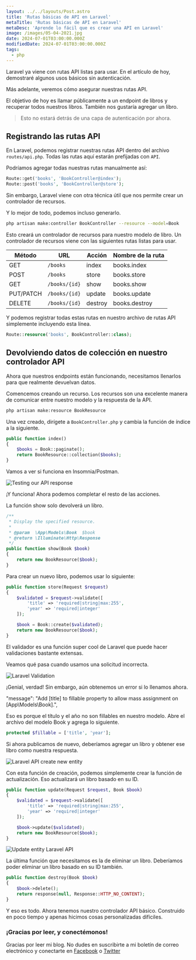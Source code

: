 ```yaml
---
layout: ../../layouts/Post.astro
title: 'Rutas básicas de API en Laravel'
metaTitle: 'Rutas básicas de API en Laravel'
metaDesc: 'Aprende lo fácil que es crear una API en Laravel'
image: /images/05-04-2021.jpg
date: 2024-07-01T03:00:00.000Z
modifiedDate: 2024-07-01T03:00:00.000Z
tags:
  - php
---
```


Laravel ya viene con rutas API listas para usar. En el artículo de hoy, demostraré algunos usos básicos sin autenticación.

Más adelante, veremos cómo asegurar nuestras rutas API.

El objetivo de hoy es llamar públicamente a un endpoint de libros y recuperar todos nuestros libros.
También nos gustaría agregar un libro.

> Esto no estará detrás de una capa de autenticación por ahora.

## Registrando las rutas API

En Laravel, podemos registrar nuestras rutas API dentro del archivo `routes/api.php`. Todas las rutas aquí estarán prefijadas con `API`.

Podríamos agregar todas nuestras rutas manualmente así:

```php
Route::get('books', 'BookController@index');
Route::post('books', 'BookController@store');
```

Sin embargo, Laravel viene con otra técnica útil que nos permite crear un controlador de recursos.

Y lo mejor de todo, podemos incluso generarlo.

```bash
php artisan make:controller BookController --resource --model=Book
```

Esto creará un controlador de recursos para nuestro modelo de libro.
Un controlador de recursos viene con las siguientes rutas listas para usar.

| Método    | URL           | Acción  | Nombre de la ruta    |
| --------- |---------------| ------- | -------------------- |
| GET       | `/books`      | index   | books.index          |
| POST      | `/books`      | store   | books.store          |
| GET       | `/books/{id}` | show    | books.show           |
| PUT/PATCH | `/books/{id}` | update  | books.update         |
| DELETE    | `/books/{id}` | destroy | books.destroy        |

Y podemos registrar todas estas rutas en nuestro archivo de rutas API simplemente incluyendo esta línea.

```php
Route::resource('books', BookController::class);
```

## Devolviendo datos de colección en nuestro controlador API

Ahora que nuestros endpoints están funcionando, necesitamos llenarlos para que realmente devuelvan datos.

Comencemos creando un recurso.
Los recursos son una excelente manera de comunicar entre nuestro modelo y la respuesta de la API.

```bash
php artisan make:resource BookResource
```

Una vez creado, dirígete a `BookController.php` y cambia la función de índice a la siguiente.

```php
public function index()
{
    $books = Book::paginate();
    return BookResource::collection($books);
}
```
Vamos a ver si funciona en Insomnia/Postman.

![Testing our API response](https://cdn.hashnode.com/res/hashnode/image/upload/v1617259695834/dptfoS_Pc.png)

¡Y funciona!
Ahora podemos completar el resto de las acciones.

La función show solo devolverá un libro.

```php
/**
 * Display the specified resource.
 *
 * @param  \App\Models\Book  $book
 * @return \Illuminate\Http\Response
 */
public function show(Book $book)
{
	return new BookResource($book);
}
```

Para crear un nuevo libro, podemos usar lo siguiente:

```php
public function store(Request $request)
{
    $validated = $request->validate([
        'title' => 'required|string|max:255',
        'year' => 'required|integer'
    ]);

    $book = Book::create($validated);
    return new BookResource($book);
}
```

El validador es una función super cool de Laravel que puede hacer validaciones bastante extensas.

Veamos qué pasa cuando usamos una solicitud incorrecta.

![Laravel Validation](https://cdn.hashnode.com/res/hashnode/image/upload/v1617260390048/OB75twXM_.png)

¡Genial, verdad!
Sin embargo, aún obtenemos un error si lo llenamos ahora.

"message": "Add [title] to fillable property to allow mass assignment on [App\\Models\\Book].",

Eso es porque el título y el año no son fillables en nuestro modelo.
Abre el archivo del modelo Book y agrega lo siguiente.

```php
protected $fillable = ['title', 'year'];
```

Si ahora publicamos de nuevo, deberíamos agregar un libro y obtener ese libro como nuestra respuesta.

![Laravel API create new entity](https://cdn.hashnode.com/res/hashnode/image/upload/v1617260566393/ztDqgSvNi.png)

Con esta función de creación, podemos simplemente crear la función de actualización.
Eso actualizará un libro basado en su ID.

```php
public function update(Request $request, Book $book)
{
    $validated = $request->validate([
        'title' => 'required|string|max:255',
        'year' => 'required|integer'
    ]);

    $book->update($validated);
    return new BookResource($book);
}
```

![Update entity Laravel API](https://cdn.hashnode.com/res/hashnode/image/upload/v1617260736894/K2SPVOfP0.png)

La última función que necesitamos es la de eliminar un libro.
Deberíamos poder eliminar un libro basado en su ID también.

```php
public function destroy(Book $book)
{
    $book->delete();
    return response(null, Response::HTTP_NO_CONTENT);
}
```

Y eso es todo. Ahora tenemos nuestro controlador API básico. Construido en poco tiempo y apenas hicimos cosas personalizadas difíciles.

### ¡Gracias por leer, y conectémonos!

Gracias por leer mi blog. No dudes en suscribirte a mi boletín de correo electrónico y conectarte en [Facebook](https://www.facebook.com/DailyDevTipsBlog) o [Twitter](https://twitter.com/DailyDevTips1)
